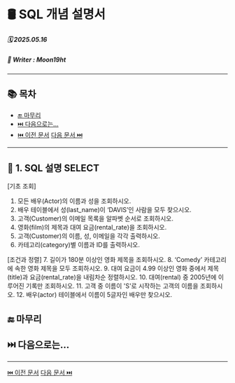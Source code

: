 # 🛢️ SQL 개념 설명서

##### 🗓️ 2025.05.16
##### 📝 Writer : Moon19ht

---

## 📚 목차

- [🔚 마무리](#-마무리)
- [⏭️ 다음으로는...](#️-다음으로는)
- [⏮️ 이전 문서](./0514%20Python정리.md) [다음 문서 ⏭️](./0516%20SQL정리.md)

---

## 📌 1. SQL 설명 SELECT


[기초 조회]
1. 모든 배우(Actor)의 이름과 성을 조회하시오.
2. 배우 테이블에서 성(last_name)이 ‘DAVIS’인 사람을 모두 찾으시오.
3. 고객(Customer)의 이메일 목록을 알파벳 순서로 조회하시오.
4. 영화(film)의 제목과 대여 요금(rental_rate)을 조회하시오.
5. 고객(Customer)의 이름, 성, 이메일을 각각 출력하시오.
6. 카테고리(category)별 이름과 ID를 출력하시오.

[조건과 정렬]
7. 길이가 180분 이상인 영화 제목을 조회하시오.
8. ‘Comedy’ 카테고리에 속한 영화 제목을 모두 조회하시오.
9. 대여 요금이 4.99 이상인 영화 중에서 제목(title)과 요금(rental_rate)을 내림차순 정렬하시오.
10. 대여(rental) 중 2005년에 이루어진 기록만 조회하시오.
11. 고객 중 이름이 'S'로 시작하는 고객의 이름을 조회하시오.
12. 배우(actor) 테이블에서 이름이 5글자인 배우만 찾으시오.

## 🔚 마무리



## ⏭️ 다음으로는...


---

[⏮️ 이전 문서](./0514%20Python정리.md) [다음 문서 ⏭️](./0516%20SQL정리.md)